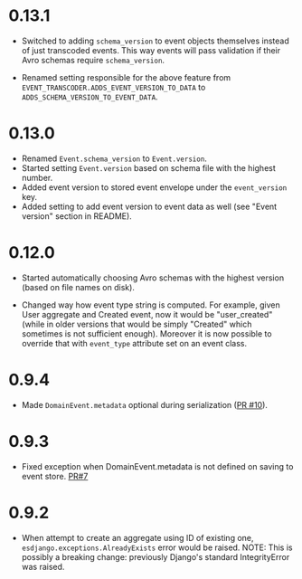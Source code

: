 0.13.1
======

- Switched to adding `schema_version` to event objects themselves
  instead of just transcoded events. This way events will pass
  validation if their Avro schemas require `schema_version`.

- Renamed setting responsible for the above feature
  from `EVENT_TRANSCODER.ADDS_EVENT_VERSION_TO_DATA`
  to `ADDS_SCHEMA_VERSION_TO_EVENT_DATA`.


0.13.0
======

- Renamed `Event.schema_version` to `Event.version`.
- Started setting `Event.version` based on schema file with the highest number.
- Added event version to stored event envelope under the `event_version` key.
- Added setting to add event version to event data as well (see "Event version" section in README).


0.12.0
======

- Started automatically choosing Avro schemas with the highest version
  (based on file names on disk).

- Changed way how event type string is computed. For example,
  given User aggregate and Created event, now it would be "user_created"
  (while in older versions that would be simply "Created" which sometimes
  is not sufficient enough). Moreover it is now possible to override that
  with `event_type` attribute set on an event class.

0.9.4
=====
- Made `DomainEvent.metadata` optional during serialization ([PR #10](https://github.com/ApplauseOSS/djangoevents/pull/10)).

0.9.3
=====
- Fixed exception when DomainEvent.metadata is not defined on saving to event store. [PR#7](https://github.com/ApplauseOSS/djangoevents/pull/7)

0.9.2
=====

- When attempt to create an aggregate using ID of existing one,
  `esdjango.exceptions.AlreadyExists` error would be raised.
  NOTE: This is possibly a breaking change: previously Django's
  standard IntegrityError was raised.
